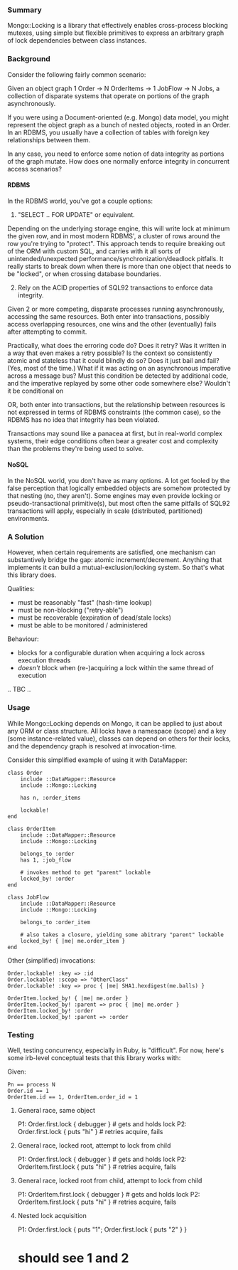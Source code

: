 ### Summary

Mongo::Locking is a library that effectively enables cross-process blocking
mutexes, using simple but flexible primitives to express an arbitrary graph of
lock dependencies between class instances.

### Background

Consider the following fairly common scenario:

Given an object graph 1 Order -> N OrderItems -> 1 JobFlow -> N Jobs, a
collection of disparate systems that operate on portions of the graph
asynchronously.

If you were using a Document-oriented (e.g. Mongo) data model, you might
represent the object graph as a bunch of nested objects, rooted in an Order.  In
an RDBMS, you usually have a collection of tables with foreign key relationships
between them.

In any case, you need to enforce some notion of data integrity as portions of
the graph mutate.  How does one normally enforce integrity in concurrent access
scenarios?

#### RDBMS

In the RDBMS world, you've got a couple options:

1. "SELECT .. FOR UPDATE" or equivalent.

Depending on the underlying storage engine, this will write lock at minimum the
given row, and in most modern RDBMS', a cluster of rows around the row you're
trying to "protect".  This approach tends to require breaking out of the ORM
with custom SQL, and carries with it all sorts of unintended/unexpected
performance/synchronization/deadlock pitfalls.  It really starts to break down
when there is more than one object that needs to be "locked", or when crossing
database boundaries.

2. Rely on the ACID properties of SQL92 transactions to enforce data integrity.

Given 2 or more competing, disparate processes running asynchronously, accessing
the same resources.  Both enter into transactions, possibly access overlapping
resources, one wins and the other (eventually) fails after attempting to commit.

Practically, what does the erroring code do?  Does it retry?  Was it written in
a way that even makes a retry possible?  Is the context so consistently atomic
and stateless that it could blindly do so?  Does it just bail and fail?  (Yes,
most of the time.)  What if it was acting on an asynchronous imperative across a
message bus?  Must this condition be detected by additional code, and the
imperative replayed by some other code somewhere else?  Wouldn't it be
conditional on

OR, both enter into transactions, but the relationship between resources is not
expressed in terms of RDBMS constraints (the common case), so the RDBMS has no
idea that integrity has been violated.

Transactions may sound like a panacea at first, but in real-world complex
systems, their edge conditions often bear a greater cost and complexity than the
problems they're being used to solve.

#### NoSQL

In the NoSQL world, you don't have as many options.  A lot get fooled by the
false perception that logically embedded objects are somehow protected by that
nesting (no, they aren't).  Some engines may even provide locking or
pseudo-transactional primitive(s), but most often the same pitfalls of SQL92
transactions will apply, especially in scale (distributed, partitioned)
environments.

### A Solution

However, when certain requirements are satisfied, one mechanism can
substantively bridge the gap: atomic increment/decrement.  Anything that
implements it can build a mutual-exclusion/locking system.  So that's what this
library does.

Qualities:

- must be reasonably "fast" (hash-time lookup)
- must be non-blocking ("retry-able")
- must be recoverable (expiration of dead/stale locks)
- must be able to be monitored / administered

Behaviour:

- blocks for a configurable duration when acquiring a lock across execution threads
- *doesn't* block when (re-)acquiring a lock within the same thread of execution


.. TBC ..



### Usage

While Mongo::Locking depends on Mongo, it can be applied to just about any ORM
or class structure.  All locks have a namespace (scope) and a key (some
instance-related value), classes can depend on others for their locks, and the
dependency graph is resolved at invocation-time.

Consider this simplified example of using it with DataMapper:

    class Order
        include ::DataMapper::Resource
        include ::Mongo::Locking

        has n, :order_items

        lockable!
    end

    class OrderItem
        include ::DataMapper::Resource
        include ::Mongo::Locking

        belongs_to :order
        has 1, :job_flow

        # invokes method to get "parent" lockable
        locked_by! :order
    end

    class JobFlow
        include ::DataMapper::Resource
        include ::Mongo::Locking

        belongs_to :order_item

        # also takes a closure, yielding some abitrary "parent" lockable
        locked_by! { |me| me.order_item }
    end

Other (simplified) invocations:

    Order.lockable! :key => :id
    Order.lockable! :scope => "OtherClass"
    Order.lockable! :key => proc { |me| SHA1.hexdigest(me.balls) }

    OrderItem.locked_by! { |me| me.order }
    OrderItem.locked_by! :parent => proc { |me| me.order }
    OrderItem.locked_by! :order
    OrderItem.locked_by! :parent => :order

### Testing

Well, testing concurrency, especially in Ruby, is "difficult".  For now, here's
some irb-level conceptual tests that this library works with:

Given:

    Pn == process N
    Order.id == 1
    OrderItem.id == 1, OrderItem.order_id = 1

1. General race, same object

    P1: Order.first.lock { debugger }  # gets and holds lock
    P2: Order.first.lock { puts "hi" } # retries acquire, fails

2. General race, locked root, attempt to lock from child

    P1: Order.first.lock { debugger }  # gets and holds lock
    P2: OrderItem.first.lock { puts "hi" } # retries acquire, fails

3. General race, locked root from child, attempt to lock from child

    P1: OrderItem.first.lock { debugger }  # gets and holds lock
    P2: OrderItem.first.lock { puts "hi" } # retries acquire, fails

4. Nested lock acquisition

    P1: Order.first.lock { puts "1"; Order.first.lock { puts "2" } }
    # should see 1 and 2
